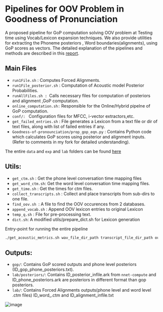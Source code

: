 
# Pipelines for OOV Problem in Goodness of Pronunciation
A proposed pipeline for GoP computation solving OOV problem at Testing time using Vocab/Lexicon expansion techniques.
We also provide utilities for extracting the Phoneme posteriors , Word boundaries(alignments), using GoP scores as vectors.
The detailed explanation of the pipelines and methods are described in this [report](https://arxiv.org/abs/2209.03787).
## Main Files
- `run1File.sh` : Computes Forced Alignments.
- `run1File_posterior.sh` : Computation of Acoustic model Posterior Probabilities.
- `runAllFiles.sh : `Calls necessary files for computation of posteriors and alignment ,GoP computation.
- `online_computation.sh:` Responsible for the Online/Hybrid pipelne of GoP computation.
- `conf/: ` Configuration files for MFCC, i-vector extractors,etc.
- `get_failed_entries.sh` : File generates a Lexicon from a text file or dir of text files, along with list of failed entries if any.
- `Goodness-of-pronounciation/prop_gop_eqn.py` : Contains Python code which calculates GoP scores using posterior and alignment inputs. (Refer to comments in my fork for detailed understanding).

The entire `data` and `exp` and `lab` folders can be found [here](https://drive.google.com/drive/folders/1-q1a-jv-dhJdn8KTRqWmxW3wF0e-V0sT?usp=sharing)

## Utils:

- `get_ctm.sh` : Get the phone level conversation time mapping files
- `get_word_ctm.sh`: Get the word level conversation time mapping files.
- `get_time.sh` : Get the times for ctm files. 
- `collect_transcripts.sh` : Collect and place transcripts from sub-dirs to one file.
- `find_oov.sh `: A file to find the OOV occurences from 2 databases.
- `append_vocab.sh` : Append OOV lexicon entries to original Lexicon
- `temp_q.sh` : File for pre-processing text.
- `dict.sh`: A modified utils/prepare_dict.sh for Lexicon generation


Entry-point for running the entire pipeline
```bash
./get_acoustic_metrics.sh wav_file_dir_path transcript_file_dir_path output_folder path 
```

## Outputs:

- `gop/`: Contains GoP scored outputs and phone level posteriors (ID_gop_phone_posteriors.txt).
- `lab/posteriors/`: Contains ID_posterior_infile.ark from `nnet-compute` and ID_phone_posteriors.ark are posteriors in different format than gop  posteriors.
- `lab/`: Contains Forced Alignments outputs(phone level and word level .ctm files) ID_word_.ctm and ID_alignment_infile.txt


![image](https://user-images.githubusercontent.com/42321810/189543094-bb386620-1208-4544-8330-3588dfcf76cf.png)

